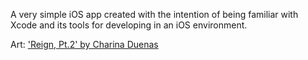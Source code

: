 A very simple iOS app created with the intention of being familiar with Xcode and its tools for developing in an iOS environment. 

Art: ['Reign, Pt.2' by Charina Duenas](https://www.deviantart.com/thebrokenmasterpiece/art/Reign-Pt-2-746070732)

